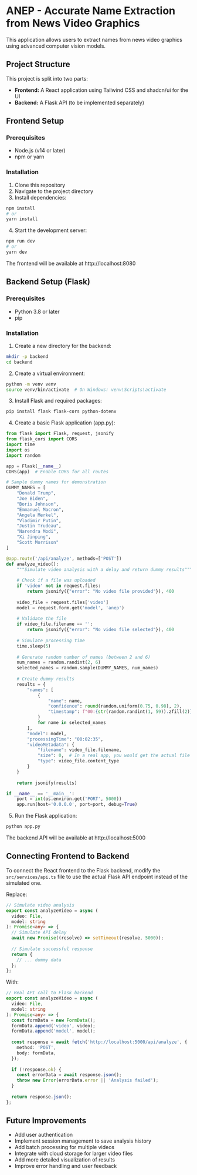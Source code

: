 
# ANEP - Accurate Name Extraction from News Video Graphics

This application allows users to extract names from news video graphics using advanced computer vision models.

## Project Structure

This project is split into two parts:

- **Frontend:** A React application using Tailwind CSS and shadcn/ui for the UI
- **Backend:** A Flask API (to be implemented separately)

## Frontend Setup

### Prerequisites

- Node.js (v14 or later)
- npm or yarn

### Installation

1. Clone this repository
2. Navigate to the project directory
3. Install dependencies:

```bash
npm install
# or
yarn install
```

4. Start the development server:

```bash
npm run dev
# or
yarn dev
```

The frontend will be available at http://localhost:8080

## Backend Setup (Flask)

### Prerequisites

- Python 3.8 or later
- pip

### Installation

1. Create a new directory for the backend:

```bash
mkdir -p backend
cd backend
```

2. Create a virtual environment:

```bash
python -m venv venv
source venv/bin/activate  # On Windows: venv\Scripts\activate
```

3. Install Flask and required packages:

```bash
pip install flask flask-cors python-dotenv
```

4. Create a basic Flask application (app.py):

```python
from flask import Flask, request, jsonify
from flask_cors import CORS
import time
import os
import random

app = Flask(__name__)
CORS(app)  # Enable CORS for all routes

# Sample dummy names for demonstration
DUMMY_NAMES = [
    "Donald Trump", 
    "Joe Biden", 
    "Boris Johnson", 
    "Emmanuel Macron", 
    "Angela Merkel",
    "Vladimir Putin",
    "Justin Trudeau",
    "Narendra Modi",
    "Xi Jinping",
    "Scott Morrison"
]

@app.route('/api/analyze', methods=['POST'])
def analyze_video():
    """Simulate video analysis with a delay and return dummy results"""
    
    # Check if a file was uploaded
    if 'video' not in request.files:
        return jsonify({"error": "No video file provided"}), 400
    
    video_file = request.files['video']
    model = request.form.get('model', 'anep')
    
    # Validate the file
    if video_file.filename == '':
        return jsonify({"error": "No video file selected"}), 400
    
    # Simulate processing time
    time.sleep(5)
    
    # Generate random number of names (between 2 and 6)
    num_names = random.randint(2, 6)
    selected_names = random.sample(DUMMY_NAMES, num_names)
    
    # Create dummy results
    results = {
        "names": [
            {
                "name": name,
                "confidence": round(random.uniform(0.75, 0.98), 2),
                "timestamp": f"00:{str(random.randint(1, 59)).zfill(2)}:{str(random.randint(10, 59)).zfill(2)}"
            }
            for name in selected_names
        ],
        "model": model,
        "processingTime": "00:02:35",
        "videoMetadata": {
            "filename": video_file.filename,
            "size": 0,  # In a real app, you would get the actual file size
            "type": video_file.content_type
        }
    }
    
    return jsonify(results)

if __name__ == '__main__':
    port = int(os.environ.get('PORT', 5000))
    app.run(host='0.0.0.0', port=port, debug=True)
```

5. Run the Flask application:

```bash
python app.py
```

The backend API will be available at http://localhost:5000

## Connecting Frontend to Backend

To connect the React frontend to the Flask backend, modify the `src/services/api.ts` file to use the actual Flask API endpoint instead of the simulated one.

Replace:

```typescript
// Simulate video analysis
export const analyzeVideo = async (
  video: File,
  model: string
): Promise<any> => {
  // Simulate API delay
  await new Promise((resolve) => setTimeout(resolve, 5000));
  
  // Simulate successful response
  return {
    // ... dummy data
  };
};
```

With:

```typescript
// Real API call to Flask backend
export const analyzeVideo = async (
  video: File,
  model: string
): Promise<any> => {
  const formData = new FormData();
  formData.append('video', video);
  formData.append('model', model);
  
  const response = await fetch('http://localhost:5000/api/analyze', {
    method: 'POST',
    body: formData,
  });
  
  if (!response.ok) {
    const errorData = await response.json();
    throw new Error(errorData.error || 'Analysis failed');
  }
  
  return response.json();
};
```

## Future Improvements

- Add user authentication
- Implement session management to save analysis history
- Add batch processing for multiple videos
- Integrate with cloud storage for larger video files
- Add more detailed visualization of results
- Improve error handling and user feedback
